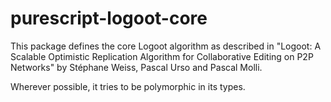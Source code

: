 # purescript-logoot-core

This package defines the core Logoot algorithm as described in "Logoot: A
Scalable Optimistic Replication Algorithm for Collaborative Editing on P2P
Networks" by Stéphane Weiss, Pascal Urso and Pascal Molli.

Wherever possible, it tries to be polymorphic in its types.